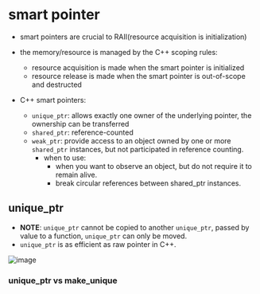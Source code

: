 # smart pointer
* smart pointers are crucial to RAII(resource acquisition is initialization)
* the memory/resource is managed by the C++ scoping rules:
    * resource acquisition is made when the smart pointer is initialized
    * resource release is made when the smart pointer is out-of-scope and destructed

* C++ smart pointers:
    * `unique_ptr`: allows exactly one owner of the underlying pointer, the ownership can be transferred
    * `shared_ptr`: reference-counted
    * `weak_ptr`: provide access to an object owned by one or more `shared_ptr` instances, but not participated in reference counting.
        * when to use:
            * when you want to observe an object, but do not require it to remain alive.
            * break circular references between shared_ptr instances.


## unique_ptr
* **NOTE**: `unique_ptr` cannot be copied to another `unique_ptr`, passed by value to a function, `unique_ptr` can only be moved.
* `unique_ptr` is as efficient as raw pointer in C++.

![image](https://github.com/lolyu/aoi/assets/35479537/e0fa99f5-c9b0-417d-bed3-793132475006)


### unique_ptr vs make_unique

